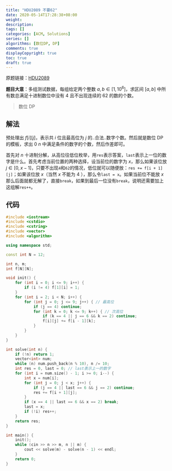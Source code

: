 ```yaml
---
title: "HDU2089 不要62"
date: 2020-05-14T17:28:38+08:00
weight: 
description:
tags: []
categories: [ACM, Solutions]
series: []
algorithms: [数位DP, DP]
comments: true
displayCopyright: true
toc: true
draft: true 
---
```


原题链接：[HDU2089](http://acm.hdu.edu.cn/showproblem.php?pid=2089)

<!--more-->

**题目大意**：多组测试数据，每组给定两个整数 $a,b\in [1,10^{6}]$，求区间 $[a,b]$ 中所有数总满足十进制数位中没有 $4$ 且不出现连续的 $62$ 的数的个数。

> 数位 DP

## 解法

预处理出 $f[i][j]$，表示共 $i$ 位且最高位为 $j$ 的..合法..数字个数。然后就是数位 DP 的模板，求出 $0\text{~}n$ 中满足条件的数字的个数，然后作差即可。

首先对 $n$ 十进制分解，从高位往低位枚举，用`res`表示答案，`last`表示上一位的数字是什么。首先考虑当前位置的两种选择，设当前位的数字为 $x$，那么如果该位放 $j\in [0,x-1]$，只要不出现`4`和`62`的情况，低位就可以随便放：`res += f[i + 1][j]`；如果该位放 $x$（当然 $x$ 不能为 $4$ ），那么令`last = x`。如果当前位不能放 $x$ 那么后面就都无解了，直接`break`，如果到最后一位没有`break`，说明还需要加上这组解`res++`。

## 代码

```cpp
#include <iostream>
#include <cstdio>
#include <cstring>
#include <vector>
#include <algorithm>

using namespace std;

const int N = 12;

int n, m;
int f[N][N];

void init() {
    for (int i = 0; i <= 9; i++) {
        if (i != 4) f[1][i] = 1;
    }
    for (int i = 2; i < N; i++) {
        for (int j = 0; j <= 9; j++) { // 最高位
            if (j == 4) continue; 
            for (int k = 0; k <= 9; k++) { // 次高位
                if (k == 4 || j == 6 && k == 2) continue;
                f[i][j] += f[i - 1][k];
            }
        }
    }
}

int solve(int n) {
    if (!n) return 1;
    vector<int> num;
    while (n) num.push_back(n % 10), n /= 10;
    int res = 0, last = 0; // last表示上一的数字
    for (int i = num.size() - 1; i >= 0; i--) {
        int x = num[i];
        for (int j = 0; j < x; j++) {
            if (j == 4 || last == 6 && j == 2) continue;
            res += f[i + 1][j];
        }
        if (x == 4 || last == 6 && x == 2) break;
        last = x;
        if (!i) res++;
    }
    return res;
}

int main() {
    init();
    while (cin >> n >> m, n || m) {
        cout << solve(m) - solve(n - 1) << endl;
    }
    return 0;
}
```
